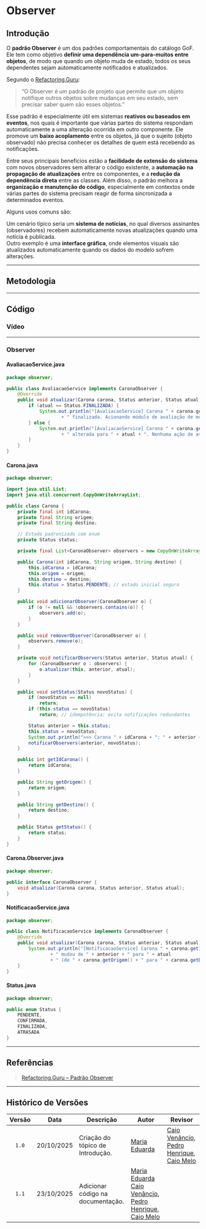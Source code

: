 # Observer

## Introdução

O **padrão Observer** é um dos padrões comportamentais do catálogo GoF. Ele tem como objetivo **definir uma dependência um-para-muitos entre objetos**, de modo que quando um objeto muda de estado, todos os seus dependentes sejam automaticamente notificados e atualizados.  

Segundo o [Refactoring.Guru](https://refactoring.guru/design-patterns/observer):

> “O Observer é um padrão de projeto que permite que um objeto notifique outros objetos sobre mudanças em seu estado, sem precisar saber quem são esses objetos.”

Esse padrão é especialmente útil em sistemas **reativos ou baseados em eventos**, nos quais é importante que várias partes do sistema respondam automaticamente a uma alteração ocorrida em outro componente. Ele promove um **baixo acoplamento** entre os objetos, já que o sujeito (objeto observado) não precisa conhecer os detalhes de quem está recebendo as notificações.  

Entre seus principais benefícios estão a **facilidade de extensão do sistema** com novos observadores sem alterar o código existente, a **automação na propagação de atualizações** entre os componentes, e a **redução da dependência direta** entre as classes. Além disso, o padrão melhora a **organização e manutenção do código**, especialmente em contextos onde várias partes do sistema precisam reagir de forma sincronizada a determinados eventos.

Alguns usos comuns são:

Um cenário típico seria um **sistema de notícias**, no qual diversos assinantes (observadores) recebem automaticamente novas atualizações quando uma notícia é publicada.  
Outro exemplo é uma **interface gráfica**, onde elementos visuais são atualizados automaticamente quando os dados do modelo sofrem alterações.

---

## Metodologia

---

## Código

### Vídeo

---

### Observer 

#### AvaliacaoService.java
```java
package observer;

public class AvaliacaoService implements CaronaObserver {
    @Override
    public void atualizar(Carona carona, Status anterior, Status atual) {
        if (atual == Status.FINALIZADA) {
            System.out.println("[AvaliacaoService] Carona " + carona.getIdCarona()
                    + " finalizada. Acionando módulo de avaliação de motorista e passageiros.");
        } else {
            System.out.println("[AvaliacaoService] Carona " + carona.getIdCarona()
                    + " alterada para " + atual + ". Nenhuma ação de avaliação necessária.");
        }
    }
}
```

#### Carona.java
```java
package observer;

import java.util.List;
import java.util.concurrent.CopyOnWriteArrayList;

public class Carona {
    private final int idCarona;
    private final String origem;
    private final String destino;

    // Estado padronizado com enum
    private Status status;

    private final List<CaronaObserver> observers = new CopyOnWriteArrayList<>();

    public Carona(int idCarona, String origem, String destino) {
        this.idCarona = idCarona;
        this.origem = origem;
        this.destino = destino;
        this.status = Status.PENDENTE; // estado inicial seguro
    }

    public void adicionarObserver(CaronaObserver o) {
        if (o != null && !observers.contains(o)) {
            observers.add(o);
        }
    }

    public void removerObserver(CaronaObserver o) {
        observers.remove(o);
    }

    private void notificarObservers(Status anterior, Status atual) {
        for (CaronaObserver o : observers) {
            o.atualizar(this, anterior, atual);
        }
    }

    public void setStatus(Status novoStatus) {
        if (novoStatus == null)
            return;
        if (this.status == novoStatus)
            return; // idempotência: evita notificações redundantes

        Status anterior = this.status;
        this.status = novoStatus;
        System.out.println(">>> Carona " + idCarona + ": " + anterior + " -> " + novoStatus);
        notificarObservers(anterior, novoStatus);
    }

    public int getIdCarona() {
        return idCarona;
    }

    public String getOrigem() {
        return origem;
    }

    public String getDestino() {
        return destino;
    }

    public Status getStatus() {
        return status;
    }
}
```

#### Carona.Observer.java
```java
package observer;

public interface CaronaObserver {
    void atualizar(Carona carona, Status anterior, Status atual);
}
```

#### NotificacaoService.java
```java
package observer;

public class NotificacaoService implements CaronaObserver {
    @Override
    public void atualizar(Carona carona, Status anterior, Status atual) {
        System.out.println("[NotificacaoService] Carona " + carona.getIdCarona()
                + " mudou de " + anterior + " para " + atual
                + " (de " + carona.getOrigem() + " para " + carona.getDestino() + ")");
    }
}
```

#### Status.java
```java
package observer;

public enum Status {
    PENDENTE,
    CONFIRMADA,
    FINALIZADA,
    ATRASADA
}
``` 

---

## Referências 

> [Refactoring.Guru – Padrão Observer](https://refactoring.guru/design-patterns/observer)

---

## Histórico de Versões

| Versão | Data       | Descrição                                                                                             | Autor                                          | Revisor |
| :----: | ---------- | ----------------------------------------------------------------------------------------------------- | ---------------------------------------------- | ------- |
|  `1.0` | 20/10/2025 | Criação do tópico de Introdução. |  [Maria Eduarda](https://github.com/pyramidsf)  | [Caio Venâncio](https://github.com/caio-venancio), [Pedro Henrique](https://github.com/pedro-hsf), [Caio Melo](https://github.com/CaioMelo25) |
|  `1.1` | 23/10/2025 | Adicionar código na documentação. |  [Maria Eduarda](https://github.com/pyramidsf) [Caio Venâncio](https://github.com/caio-venancio), [Pedro Henrique](https://github.com/pedro-hsf), [Caio Melo](https://github.com/CaioMelo25) | |

